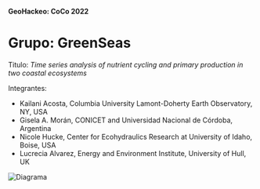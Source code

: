 **GeoHackeo: CoCo 2022**

# Grupo: GreenSeas

Titulo: *Time series analysis of nutrient cycling and primary production in two coastal ecosystems*

Integrantes:
- Kailani Acosta, Columbia University Lamont-Doherty Earth Observatory, NY, USA
- Gisela A. Morán, CONICET and Universidad Nacional de Córdoba, Argentina 
- Nicole Hucke, Center for Ecohydraulics Research at University of Idaho, Boise, USA
- Lucrecia Alvarez, Energy and Environment Institute, University of Hull, UK 

![Diagrama]([https://github.com/gimoran/CocoGreenSeas/blob/4e6871fb42e5cdf0d653398f036417c98a4cfe75/Proposal/diagrama%20con%20mapa.jpg])
